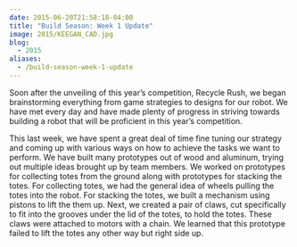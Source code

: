 ```yaml
---
date: 2015-06-20T21:58:18-04:00
title: "Build Season: Week 1 Update"
image: 2015/KEEGAN_CAD.jpg
blog:
  - 2015
aliases:
  - /build-season-week-1-update
---
```


Soon after the unveiling of this year’s competition, Recycle Rush, we began
brainstorming everything from game strategies to designs for our robot. We have
met every day and have made plenty of progress in striving towards building a
robot that will be proficient in this year’s competition.

This last week, we have spent a great deal of time fine tuning our strategy and
coming up with various ways on how to achieve the tasks we want to perform. We
have built many prototypes out of wood and aluminum, trying out multiple ideas
brought up by team members. We worked on prototypes for collecting totes from
the ground along with prototypes for stacking the totes. For collecting totes,
we had the general idea of wheels pulling the totes into the robot. For stacking
the totes, we built a mechanism using pistons to lift the them up. Next, we
created a pair of claws, cut specifically to fit into the grooves under the lid
of the totes, to hold the totes. These claws were attached to motors with a
chain. We learned that this prototype failed to lift the totes any other way but
right side up.
